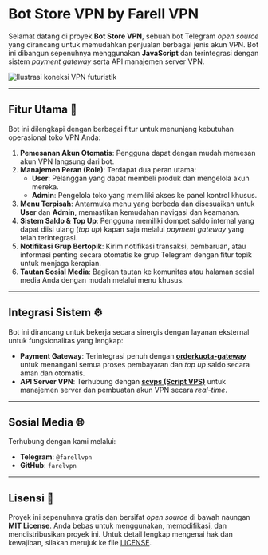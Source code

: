 # Bot Store VPN by Farell VPN

Selamat datang di proyek **Bot Store VPN**, sebuah bot Telegram *open source* yang dirancang untuk memudahkan penjualan berbagai jenis akun VPN. Bot ini dibangun sepenuhnya menggunakan **JavaScript** dan terintegrasi dengan sistem *payment gateway* serta API manajemen server VPN.

![Ilustrasi koneksi VPN futuristik](https://placehold.co/800x300/1e293b/ffffff?text=Bot+Store+VPN)

---

## Fitur Utama 🌟

Bot ini dilengkapi dengan berbagai fitur untuk menunjang kebutuhan operasional toko VPN Anda:

1.  **Pemesanan Akun Otomatis**: Pengguna dapat dengan mudah memesan akun VPN langsung dari bot.
2.  **Manajemen Peran (Role)**: Terdapat dua peran utama:
    * **User**: Pelanggan yang dapat membeli produk dan mengelola akun mereka.
    * **Admin**: Pengelola toko yang memiliki akses ke panel kontrol khusus.
3.  **Menu Terpisah**: Antarmuka menu yang berbeda dan disesuaikan untuk **User** dan **Admin**, memastikan kemudahan navigasi dan keamanan.
4.  **Sistem Saldo & Top Up**: Pengguna memiliki dompet saldo internal yang dapat diisi ulang (*top up*) kapan saja melalui *payment gateway* yang telah terintegrasi.
5.  **Notifikasi Grup Bertopik**: Kirim notifikasi transaksi, pembaruan, atau informasi penting secara otomatis ke grup Telegram dengan fitur topik untuk menjaga kerapian.
6.  **Tautan Sosial Media**: Bagikan tautan ke komunitas atau halaman sosial media Anda dengan mudah melalui menu khusus.

---

## Integrasi Sistem ⚙️

Bot ini dirancang untuk bekerja secara sinergis dengan layanan eksternal untuk fungsionalitas yang lengkap:

* **Payment Gateway**: Terintegrasi penuh dengan [**orderkuota-gateway**](https://github.com/FN-Rerechan02/orderkuota-gateway) untuk menangani semua proses pembayaran dan *top up* saldo secara aman dan otomatis.
* **API Server VPN**: Terhubung dengan [**scvps (Script VPS)**](https://github.com/FN-Rerechan02/scvps) untuk manajemen server dan pembuatan akun VPN secara *real-time*.

---

## Sosial Media 🌐

Terhubung dengan kami melalui:

* **Telegram**: `@farellvpn`
* **GitHub**: `farelvpn`

---

## Lisensi 📜

Proyek ini sepenuhnya gratis dan bersifat *open source* di bawah naungan **MIT License**. Anda bebas untuk menggunakan, memodifikasi, dan mendistribusikan proyek ini. Untuk detail lengkap mengenai hak dan kewajiban, silakan merujuk ke file [LICENSE](https://github.com/farelvpn/bot/blob/main/LICENSE).
